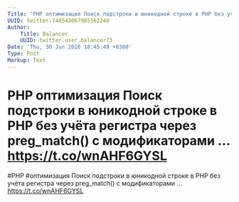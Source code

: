 ```yaml
---
Title: 'PHP оптимизация Поиск подстроки в юникодной строке в PHP без учёта регистра через preg_match() с модификаторами … https://t.co/wnAHF6GYSL'
UUID: twitter.748543067985162240
Author:
    Title: Balancer
    UUID: twitter.user.balancer73
Date: 'Thu, 30 Jun 2016 18:45:49 +0300'
Type: Post
Markup: Text
---
```


# PHP оптимизация Поиск подстроки в юникодной строке в PHP без учёта регистра через preg_match() с модификаторами … https://t.co/wnAHF6GYSL

#PHP #оптимизация Поиск подстроки в юникодной строке в PHP
без учёта регистра через preg_match() с модификаторами …
https://t.co/wnAHF6GYSL